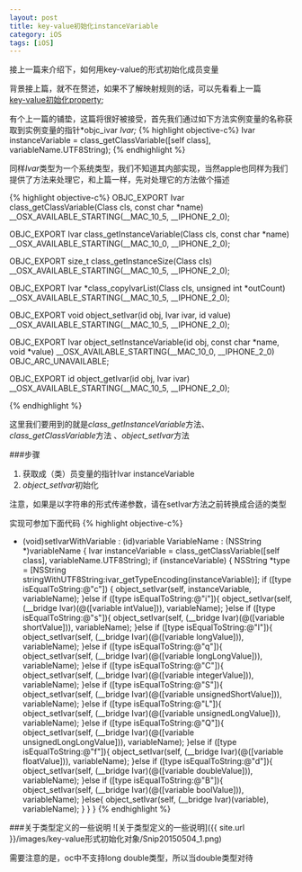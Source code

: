 ```yaml
---
layout: post
title: key-value初始化instanceVariable
category: iOS
tags: [iOS]
---
```


接上一篇来介绍下，如何用key-value的形式初始化成员变量  

背景接上篇，就不在赘述，如果不了解映射规则的话，可以先看看上一篇  
[key-value初始化property](http://codecooker.cn/2015/04/key-value初始化property.html "key-value初始化property");

有个上一篇的铺垫，这篇将很好被接受，首先我们通过如下方法实例变量的名称获取到实例变量的指针*objc_ivar *Ivar;*
{% highlight objective-c%}
Ivar instanceVariable = class_getClassVariable([self class], variableName.UTF8String);
{% endhighlight %} 

同样*Ivar*类型为一个系统类型，我们不知道其内部实现，当然apple也同样为我们提供了方法来处理它，和上篇一样，先对处理它的方法做个描述

{% highlight objective-c%}
OBJC_EXPORT Ivar class_getClassVariable(Class cls, const char *name) 
     __OSX_AVAILABLE_STARTING(__MAC_10_5, __IPHONE_2_0);

OBJC_EXPORT Ivar class_getInstanceVariable(Class cls, const char *name)
    __OSX_AVAILABLE_STARTING(__MAC_10_0, __IPHONE_2_0);

OBJC_EXPORT size_t class_getInstanceSize(Class cls) 
     __OSX_AVAILABLE_STARTING(__MAC_10_5, __IPHONE_2_0);

OBJC_EXPORT Ivar *class_copyIvarList(Class cls, unsigned int *outCount) 
     __OSX_AVAILABLE_STARTING(__MAC_10_5, __IPHONE_2_0);

OBJC_EXPORT void object_setIvar(id obj, Ivar ivar, id value) 
     __OSX_AVAILABLE_STARTING(__MAC_10_5, __IPHONE_2_0);

OBJC_EXPORT Ivar object_setInstanceVariable(id obj, const char *name, void *value)
    __OSX_AVAILABLE_STARTING(__MAC_10_0, __IPHONE_2_0)
    OBJC_ARC_UNAVAILABLE;

OBJC_EXPORT id object_getIvar(id obj, Ivar ivar) 
     __OSX_AVAILABLE_STARTING(__MAC_10_5, __IPHONE_2_0);

{% endhighlight %} 

这里我们要用到的就是*class_getInstanceVariable*方法、*class_getClassVariable*方法
、*object_setIvar*方法

###步骤
1. 获取成（类）员变量的指针Ivar instanceVariable
2. *object_setIvar*初始化

<kp>注意，如果是以字符串的形式传递参数，请在setIvar方法之前转换成合适的类型</kp>

实现可参加下面代码
{% highlight objective-c%}
- (void)setIvarWithVariable : (id)variable VariableName : (NSString *)variableName
{
    Ivar instanceVariable = class_getClassVariable([self class], variableName.UTF8String);
    if (instanceVariable) {
        NSString *type = [NSString stringWithUTF8String:ivar_getTypeEncoding(instanceVariable)];
        if ([type isEqualToString:@"c"]) {
            object_setIvar(self, instanceVariable, variableName);
        }else if ([type isEqualToString:@"i"]){
            object_setIvar(self, (__bridge Ivar)(@([variable intValue])), variableName);
        }else if ([type isEqualToString:@"s"]){
            object_setIvar(self, (__bridge Ivar)(@([variable shortValue])), variableName);
        }else if ([type isEqualToString:@"l"]){
            object_setIvar(self, (__bridge Ivar)(@([variable longValue])), variableName);
        }else if ([type isEqualToString:@"q"]){
            object_setIvar(self, (__bridge Ivar)(@([variable longLongValue])), variableName);
        }else if ([type isEqualToString:@"C"]){
            object_setIvar(self, (__bridge Ivar)(@([variable integerValue])), variableName);
        }else if ([type isEqualToString:@"S"]){
            object_setIvar(self, (__bridge Ivar)(@([variable unsignedShortValue])), variableName);
        }else if ([type isEqualToString:@"L"]){
            object_setIvar(self, (__bridge Ivar)(@([variable unsignedLongValue])), variableName);
        }else if ([type isEqualToString:@"Q"]){
            object_setIvar(self, (__bridge Ivar)(@([variable unsignedLongLongValue])), variableName);
        }else if ([type isEqualToString:@"f"]){
            object_setIvar(self, (__bridge Ivar)(@([variable floatValue])), variableName);
        }else if ([type isEqualToString:@"d"]){
            object_setIvar(self, (__bridge Ivar)(@([variable doubleValue])), variableName);
        }else if ([type isEqualToString:@"B"]){
            object_setIvar(self, (__bridge Ivar)(@([variable boolValue])), variableName);
        }else{
            object_setIvar(self, (__bridge Ivar)(variable), variableName);
        }
    }
}
{% endhighlight %} 

###关于类型定义的一些说明
![关于类型定义的一些说明]({{ site.url }}/images/key-value形式初始化对象/Snip20150504_1.png)

需要注意的是，oc中不支持long double类型，所以当double类型对待
